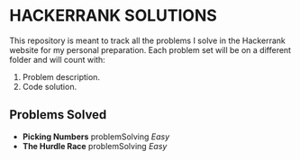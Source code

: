 # HACKERRANK SOLUTIONS

This repository is meant to track all the problems I solve in the Hackerrank website for my personal preparation. Each problem set will be on a different folder and will count with:

1. Problem description.
2. Code solution.

## Problems Solved

* **Picking Numbers** problemSolving  *Easy*
* **The Hurdle Race** problemSolving *Easy*
